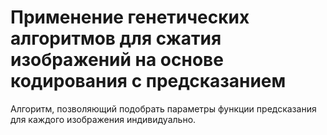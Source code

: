 # Применение генетических алгоритмов для сжатия изображений на основе кодирования с предсказанием

Алгоритм, позволяющий подобрать параметры функции предсказания для каждого изображения индивидуально.
